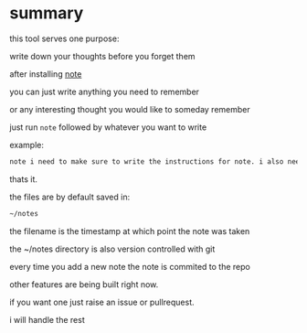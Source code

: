 # summary

this tool serves one purpose:

write down your thoughts before you forget them

after installing [note](https://github.com/m-c-frank/note/docs/instructions.md)

you can just write anything you need to remember

or any interesting thought you would like to someday remember

just run `note` followed by whatever you want to write

example:
```bash
note i need to make sure to write the instructions for note. i also need to make sure that i also turn this into a docker service so i can take notes from any application with an api call
```

thats it.

the files are by default saved in:
```bash
~/notes
```

the filename is the timestamp at which point the note was taken

the ~/notes directory is also version controlled with git

every time you add a new note the note is commited to the repo

other features are being built right now.

if you want one just raise an issue or pullrequest.

i will handle the rest
